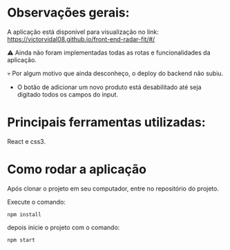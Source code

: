 # Observações gerais:

A aplicação está disponível para visualização no link: https://victorvidal08.github.io/front-end-radar-fit/#/

⚠️ Ainda não foram implementadas todas as rotas e funcionalidades da aplicação.

💀 Por algum motivo que ainda desconheço, o deploy do backend não subiu.

- O botão de adicionar um novo produto está desabilitado até seja digitado todos os campos do input.

# Principais ferramentas utilizadas:

React e css3.

# Como rodar a aplicação

Após clonar o projeto em seu computador, entre no repositório do projeto.

Execute o comando:

```
npm install
```
depois inicie o projeto com o comando:

```
npm start
```
